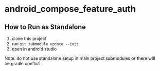 # android_compose_feature_auth

## How to Run as Standalone
1. clone this project
2. run `git submodule update --init`
3. open in android studio

Note: do not use standalone setup in main project submodules or there will be gradle conflict
